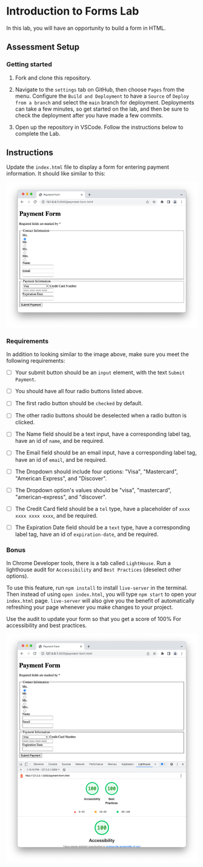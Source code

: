 # Introduction to Forms Lab

In this lab, you will have an opportunity to build a form in HTML.

## Assessment Setup

### Getting started

1. Fork and clone this repository.

1. Navigate to the `settings` tab on GitHub, then choose `Pages` from the menu. Configure the `Build and Deployment` to have a `Source` of `Deploy from a branch` and select the `main` branch for deployment. Deployments can take a few minutes, so get started on the lab, and then be sure to check the deployment after you have made a few commits.

1. Open up the repository in VSCode. Follow the instructions below to complete the Lab.

## Instructions

Update the `index.html` file to display a form for entering payment information. It should like similar to this:

![paymentFromImage](./images/paymentForm.png)

### Requirements

In addition to looking similar to the image above, make sure you meet the following requirements:

- [ ] Your submit button should be an `input` element, with the text `Submit Payment`.

- [ ] You should have all four radio buttons listed above.

- [ ] The first radio button should be `checked` by default.

- [ ] The other radio buttons should be deselected when a radio button is clicked.

- [ ] The Name field should be a text input, have a corresponding label tag, have an id of `name`, and be required.

- [ ] The Email field should be an email input, have a corresponding label tag, have an id of `email`, and be required.

- [ ] The Dropdown should include four options: "Visa", "Mastercard", "American Express", and "Discover".

- [ ] The Dropdown option's values should be "visa", "mastercard", "american-express", and "discover".

- [ ] The Credit Card field should be a `tel` type, have a placeholder of `xxxx xxxx xxxx xxxx`, and be required.

- [ ] The Expiration Date field should be a `text` type, have a corresponding label tag, have an id of `expiration-date`, and be required.

### Bonus

In Chrome Developer tools, there is a tab called `LightHouse`. Run a lighthouse audit for `Accessibility` and `Best Practices` (deselect other options).

To use this feature, run `npm install` to install `live-server` in the terminal. Then instead of using `open index.html`, you will type `npm start` to open your `index.html` page. `live-server` will also give you the benefit of automatically refreshing your page whenever you make changes to your project.

Use the audit to update your form so that you get a score of 100% For accessibility and best practices.

![lighthouse bonus](./images/chromeLighthouseBonus.png)
